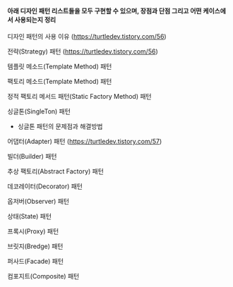 #### 아래 디자인 패턴 리스트들을 모두 구현할 수 있으며, 장점과 단점 그리고 어떤 케이스에서 사용되는지 정리

디자인 패턴의 사용 이유 (https://turtledev.tistory.com/56)

전략(Strategy) 패턴 (https://turtledev.tistory.com/56)

템플릿 메소드(Template Method) 패턴

팩토리 메소드(Template Method) 패턴 

정적 팩토리 메서드 패턴(Static Factory Method) 패턴

싱글톤(SingleTon) 패턴
- 싱글톤 패턴의 문제점과 해결방법

어댑터(Adapter) 패턴 (https://turtledev.tistory.com/57)

빌더(Builder) 패턴

추상 팩토리(Abstract Factory) 패턴

데코레이터(Decorator) 패턴

옵저버(Observer) 패턴

상태(State) 패턴

프록시(Proxy) 패턴

브릿지(Bredge) 패턴

퍼사드(Facade) 패턴

컴포지트(Composite) 패턴

